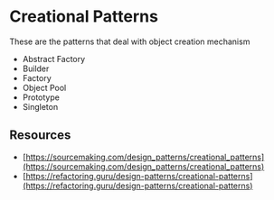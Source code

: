 # Creational Patterns

These are the patterns that deal with object creation mechanism
- Abstract Factory
- Builder
- Factory
- Object Pool
- Prototype
- Singleton

## Resources
- [https://sourcemaking.com/design_patterns/creational_patterns](https://sourcemaking.com/design_patterns/creational_patterns)
- [https://refactoring.guru/design-patterns/creational-patterns](https://refactoring.guru/design-patterns/creational-patterns)
